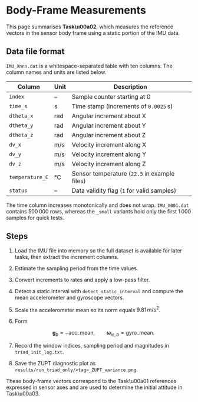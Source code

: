 # Body-Frame Measurements

This page summarises **Task\u00a02**, which measures the reference vectors in the sensor body frame using a static portion of the IMU data.

## Data file format

`IMU_Xnnn.dat` is a whitespace-separated table with ten columns.  The column
names and units are listed below.

| Column          | Unit | Description                                     |
|-----------------|-----|-------------------------------------------------|
| `index`         | –   | Sample counter starting at 0                    |
| `time_s`        | s   | Time stamp (increments of `0.0025` s)           |
| `dtheta_x`      | rad | Angular increment about X                       |
| `dtheta_y`      | rad | Angular increment about Y                       |
| `dtheta_z`      | rad | Angular increment about Z                       |
| `dv_x`          | m/s | Velocity increment along X                      |
| `dv_y`          | m/s | Velocity increment along Y                      |
| `dv_z`          | m/s | Velocity increment along Z                      |
| `temperature_C` | °C  | Sensor temperature (`22.5` in example files)    |
| `status`        | –   | Data validity flag (`1` for valid samples)      |

The time column increases monotonically and does not wrap. `IMU_X001.dat`
contains 500 000 rows, whereas the `_small` variants hold only the first
1 000 samples for quick tests.
## Steps

1.  Load the IMU file into memory so the full dataset is available for later
   tasks, then extract the increment columns.
2. Estimate the sampling period from the time values.
3. Convert increments to rates and apply a low-pass filter.
4. Detect a static interval with `detect_static_interval` and compute the mean accelerometer and gyroscope vectors.
5. Scale the accelerometer mean so its norm equals $9.81\,\mathrm{m/s^2}$.
6. Form

   $$
   \mathbf{g}_b = -\text{acc\_mean},\qquad
   \boldsymbol{\omega}_{ie,b} = \text{gyro\_mean}.
   $$
7. Record the window indices, sampling period and magnitudes in `triad_init_log.txt`.
8. Save the ZUPT diagnostic plot as `results/run_triad_only/<tag>_ZUPT_variance.png`.

These body-frame vectors correspond to the Task\u00a01 references expressed in sensor axes and are used to determine the initial attitude in Task\u00a03.
